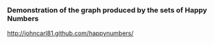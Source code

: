 ### Demonstration of the graph produced by the sets of Happy Numbers

http://johncarl81.github.com/happynumbers/